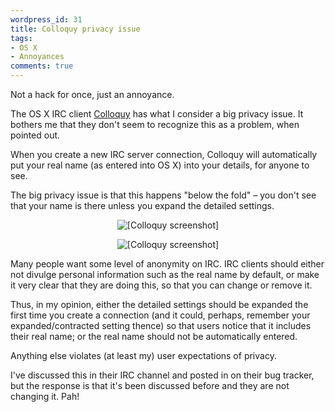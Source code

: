 ```yaml
---
wordpress_id: 31
title: Colloquy privacy issue
tags:
- OS X
- Annoyances
comments: true
---
```

Not a hack for once, just an annoyance.

The OS X IRC client <a href="http://www.colloquy.info">Colloquy</a> has what I consider a big privacy issue. It bothers me that they don't seem to recognize this as a problem, when pointed out.

<!--more-->

When you create a new IRC server connection, Colloquy will automatically put your real name (as entered into OS X) into your details, for anyone to see.

The big privacy issue is that this happens "below the fold" &ndash; you don't see that your name is there unless you expand the detailed settings.

<p style="text-align:center"><img src="https://henrik.nyh.se/uploads/colloquyprivacy1.png" alt="[Colloquy screenshot]" /></p>

<p style="text-align:center"><img src="https://henrik.nyh.se/uploads/colloquyprivacy2.png" alt="[Colloquy screenshot]" /></p>

Many people want some level of anonymity on IRC. IRC clients should either not divulge personal information such as the real name by default, or make it very clear that they are doing this, so that you can change or remove it.

Thus, in my opinion, either the detailed settings should be expanded the first time you create a connection (and it could, perhaps, remember your expanded/contracted setting thence) so that users notice that it includes their real name; or the real name should not be automatically entered.

Anything else violates (at least my) user expectations of privacy.

I've discussed this in their IRC channel and posted in on their bug tracker, but the response is that it's been discussed before and they are not changing it. Pah!
